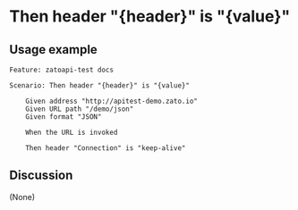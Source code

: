 
Then header "{header}" is "{value}"
=============================================================================================================

Usage example
-------------

```
Feature: zatoapi-test docs

Scenario: Then header "{header}" is "{value}"

    Given address "http://apitest-demo.zato.io"
    Given URL path "/demo/json"
    Given format "JSON"

    When the URL is invoked

    Then header "Connection" is "keep-alive"
```

Discussion
----------

(None)